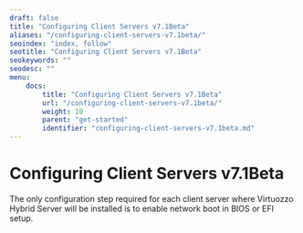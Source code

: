 ```yaml
---
draft: false
title: "Configuring Client Servers v7.1Beta"
aliases: "/configuring-client-servers-v7.1beta/"
seoindex: "index, follow"
seotitle: "Configuring Client Servers v7.1Beta"
seokeywords: ""
seodesc: ""
menu:
    docs:
        title: "Configuring Client Servers v7.1Beta"
        url: "/configuring-client-servers-v7.1beta/"
        weight: 10
        parent: "get-started"
        identifier: "configuring-client-servers-v7.1beta.md"
---
```

# Configuring Client Servers v7.1Beta

The only configuration step required for each client server where Virtuozzo Hybrid Server will be installed is to enable network boot in BIOS or EFI setup.


